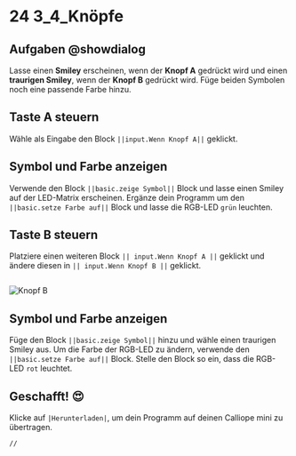 # 24 3_4_Knöpfe


## Aufgaben @showdialog
Lasse einen **Smiley** erscheinen, wenn der **Knopf A** gedrückt wird und einen **traurigen Smiley**, wenn der **Knopf B** gedrückt wird. Füge beiden Symbolen noch eine passende Farbe hinzu.


## Taste A steuern
Wähle als Eingabe den Block ``||input.Wenn Knopf A||`` geklickt.

## Symbol und Farbe anzeigen
Verwende den Block ``||basic.zeige Symbol||`` Block und lasse einen Smiley auf der LED-Matrix erscheinen. Ergänze dein Programm um den ``||basic.setze Farbe auf||`` Block und lasse die RGB-LED `grün` leuchten.

## Taste B steuern
Platziere einen weiteren Block ``|| input.Wenn Knopf A ||`` geklickt und ändere diesen in ``|| input.Wenn Knopf B ||`` geklickt.

```
```
![Knopf B](https://calliope.cc/tutorials/kopf_a_b.png)


##  Symbol und Farbe anzeigen
Füge den Block ``||basic.zeige Symbol||`` hinzu und wähle einen traurigen Smiley aus.
Um die Farbe der RGB-LED zu ändern, verwende den ``||basic.setze Farbe auf||`` Block. Stelle den Block so ein, dass die RGB-LED `rot` leuchtet.


## Geschafft! 😍
Klicke auf ``|Herunterladen|``, um dein Programm auf deinen Calliope mini zu übertragen.


```template
//
```



